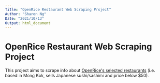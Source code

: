 ```yaml
---
Title: "OpenRice Restaurant Web Scraping Project"
Author: "Sharon Ng"
Date: "2021/10/13"
Output: html_document
---
```


# OpenRice Restaurant Web Scraping Project
This project aims to scrape info about [OpenRice's selected restaurants](https://www.openrice.com/en/hongkong/restaurants?cuisineId=2009&dishId=1034&districtId=2010&priceRangeId=1) (i.e. based in Mong Kok, sells Japanese sushi/sashimi and price below $50).